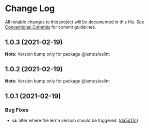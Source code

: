 # Change Log

All notable changes to this project will be documented in this file.
See [Conventional Commits](https://conventionalcommits.org) for commit guidelines.

## 1.0.3 (2021-02-19)

**Note:** Version bump only for package @lemos/eslint





## 1.0.2 (2021-02-19)

**Note:** Version bump only for package @lemos/eslint





## 1.0.1 (2021-02-19)


### Bug Fixes

* **ci:** alter where the lerna version should be triggered. ([da5d17c](https://github.com/leo-lemos-sb/monorepo-lerna/commit/da5d17c3929b0b01495df2d1ceadf8e15d58e230))
